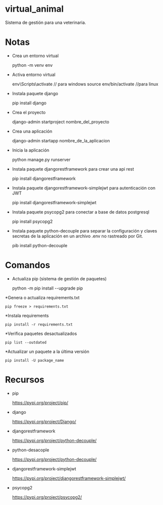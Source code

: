 # virtual_animal

Sistema de gestión para una veterinaria.


# Notas

* Crea un entorno virtual

    python -m venv  env

* Activa entorno virtual

    env\Scripts\activate  // para windows
    source env/bin/activate //para linux

* Instala paquete django

    pip install django

* Crea el proyecto

    django-admin startproject nombre_del_proyecto

* Crea una aplicación

    django-admin startapp nombre_de_la_aplicacion

* Inicia la aplicación

    python manage.py runserver

* Instala paquete djangorestframework para crear una api rest

    pip install djangorestframework

* Instala paquete djangorestframework-simplejwt para autenticación con JWT

    pip install djangorestframework-simplejwt

* Instala paquete psycopg2 para conectar a base de datos postgresql
   
    pip install psycopg2

* Instala paquete python-decouple para separar la configuración y claves secretas de la aplicación en un archivo .env no
rastreado por Git.

    pib install python-decouple


# Comandos

* Actualiza pip (sistema de gestión de paquetes)

    python -m pip install --upgrade pip

*Genera o actualiza requirements.txt

    pip freeze > requirements.txt

*Instala requirements

    pip install -r requirements.txt

*Verifica paquetes desactualizados

    pip list --outdated

*Actualizar un paquete a la última versión

    pip install -U package_name


# Recursos

* pip

    https://pypi.org/project/pip/

* django

    https://pypi.org/project/Django/

* djangorestframework

    https://pypi.org/project/python-decouple/

* python-desacople

    https://pypi.org/project/python-decouple/

* djangorestframework-simplejwt

    https://pypi.org/project/djangorestframework-simplejwt/

* psycopg2

    https://pypi.org/project/psycopg2/


